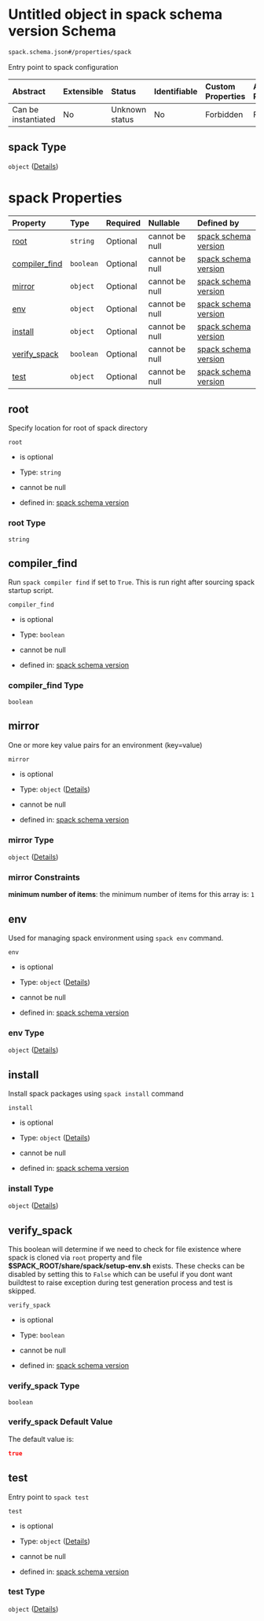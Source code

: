 # Untitled object in spack schema version Schema

```txt
spack.schema.json#/properties/spack
```

Entry point to spack configuration

| Abstract            | Extensible | Status         | Identifiable | Custom Properties | Additional Properties | Access Restrictions | Defined In                                                             |
| :------------------ | :--------- | :------------- | :----------- | :---------------- | :-------------------- | :------------------ | :--------------------------------------------------------------------- |
| Can be instantiated | No         | Unknown status | No           | Forbidden         | Forbidden             | none                | [spack.schema.json\*](../out/spack.schema.json "open original schema") |

## spack Type

`object` ([Details](spack-properties-spack.md))

# spack Properties

| Property                         | Type      | Required | Nullable       | Defined by                                                                                                                                |
| :------------------------------- | :-------- | :------- | :------------- | :---------------------------------------------------------------------------------------------------------------------------------------- |
| [root](#root)                    | `string`  | Optional | cannot be null | [spack schema version](spack-properties-spack-properties-root.md "spack.schema.json#/properties/spack/properties/root")                   |
| [compiler\_find](#compiler_find) | `boolean` | Optional | cannot be null | [spack schema version](spack-properties-spack-properties-compiler_find.md "spack.schema.json#/properties/spack/properties/compiler_find") |
| [mirror](#mirror)                | `object`  | Optional | cannot be null | [spack schema version](definitions-definitions-env.md "spack.schema.json#/properties/spack/properties/mirror")                            |
| [env](#env)                      | `object`  | Optional | cannot be null | [spack schema version](spack-definitions-env.md "spack.schema.json#/properties/spack/properties/env")                                     |
| [install](#install)              | `object`  | Optional | cannot be null | [spack schema version](spack-definitions-install.md "spack.schema.json#/properties/spack/properties/install")                             |
| [verify\_spack](#verify_spack)   | `boolean` | Optional | cannot be null | [spack schema version](spack-properties-spack-properties-verify_spack.md "spack.schema.json#/properties/spack/properties/verify_spack")   |
| [test](#test)                    | `object`  | Optional | cannot be null | [spack schema version](spack-definitions-test.md "spack.schema.json#/properties/spack/properties/test")                                   |

## root

Specify location for root of spack directory

`root`

*   is optional

*   Type: `string`

*   cannot be null

*   defined in: [spack schema version](spack-properties-spack-properties-root.md "spack.schema.json#/properties/spack/properties/root")

### root Type

`string`

## compiler\_find

Run `spack compiler find` if set to `True`. This is run right after sourcing spack startup script.

`compiler_find`

*   is optional

*   Type: `boolean`

*   cannot be null

*   defined in: [spack schema version](spack-properties-spack-properties-compiler_find.md "spack.schema.json#/properties/spack/properties/compiler_find")

### compiler\_find Type

`boolean`

## mirror

One or more key value pairs for an environment (key=value)

`mirror`

*   is optional

*   Type: `object` ([Details](definitions-definitions-env.md))

*   cannot be null

*   defined in: [spack schema version](definitions-definitions-env.md "spack.schema.json#/properties/spack/properties/mirror")

### mirror Type

`object` ([Details](definitions-definitions-env.md))

### mirror Constraints

**minimum number of items**: the minimum number of items for this array is: `1`

## env

Used for managing spack environment using `spack env` command.

`env`

*   is optional

*   Type: `object` ([Details](spack-definitions-env.md))

*   cannot be null

*   defined in: [spack schema version](spack-definitions-env.md "spack.schema.json#/properties/spack/properties/env")

### env Type

`object` ([Details](spack-definitions-env.md))

## install

Install spack packages using `spack install` command

`install`

*   is optional

*   Type: `object` ([Details](spack-definitions-install.md))

*   cannot be null

*   defined in: [spack schema version](spack-definitions-install.md "spack.schema.json#/properties/spack/properties/install")

### install Type

`object` ([Details](spack-definitions-install.md))

## verify\_spack

This boolean will determine if we need to check for file existence where spack is cloned via `root` property and file **$SPACK\_ROOT/share/spack/setup-env.sh** exists. These checks can be disabled by setting this to `False` which can be useful if you dont want buildtest to raise exception during test generation process and test is skipped.

`verify_spack`

*   is optional

*   Type: `boolean`

*   cannot be null

*   defined in: [spack schema version](spack-properties-spack-properties-verify_spack.md "spack.schema.json#/properties/spack/properties/verify_spack")

### verify\_spack Type

`boolean`

### verify\_spack Default Value

The default value is:

```json
true
```

## test

Entry point to `spack test`

`test`

*   is optional

*   Type: `object` ([Details](spack-definitions-test.md))

*   cannot be null

*   defined in: [spack schema version](spack-definitions-test.md "spack.schema.json#/properties/spack/properties/test")

### test Type

`object` ([Details](spack-definitions-test.md))
